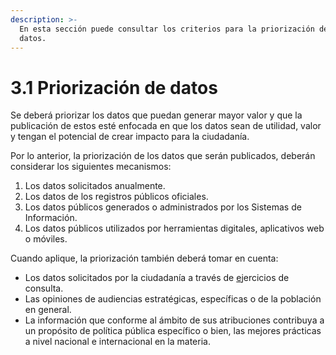 ```yaml
---
description: >-
  En esta sección puede consultar los criterios para la priorización de los
  datos.
---
```


# 3.1 Priorización de datos

Se deberá priorizar los datos que puedan generar mayor valor y que la publicación de estos esté enfocada en que los datos sean de utilidad, valor y tengan el potencial de crear impacto para la ciudadanía.

Por lo anterior, la priorización de los datos que serán publicados, deberán considerar  los siguientes mecanismos:

1. Los datos solicitados anualmente.
2. Los datos de los registros públicos oficiales.
3. Los datos públicos generados o administrados por los Sistemas de Información.
4. Los datos públicos utilizados por herramientas digitales, aplicativos web o móviles.

Cuando aplique, la priorización también deberá tomar en cuenta:

* Los datos solicitados por la ciudadanía a través de [e](https://datos.gob.mx/)jercicios de consulta.
* Las opiniones de audiencias estratégicas, específicas o de la población en general.
* La información que conforme al ámbito de sus atribuciones contribuya a un propósito de política pública específico o bien, las mejores prácticas a nivel nacional e internacional en la materia.

